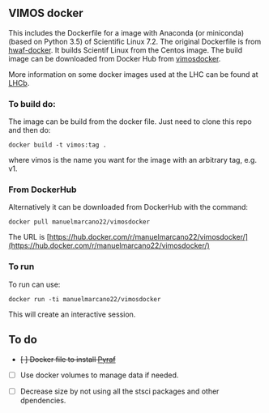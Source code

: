 ## VIMOS docker

This includes the Dockerfile for a image with Anaconda (or miniconda)(based on Python 3.5) of Scientific Linux 7.2. The original Dockerfile is from  [hwaf-docker](https://github.com/hwaf/hwaf-docker). It builds Scientif Linux from the Centos image. The build image can be downloaded from Docker Hub from [vimosdocker](https://hub.docker.com/r/manuelmarcano22/vimosdocker/).


More information on some docker images used at the LHC can be found at [LHCb](https://twiki.cern.ch/twiki/bin/view/LHCb/LHCbSoftOnDocker). 


### To build do:

The image can be build from the docker file. Just need to clone this repo and then do:

`docker build -t vimos:tag .`

where vimos is the name you want for the image with an arbitrary tag, e.g. v1. 

### From DockerHub

Alternatively it can be downloaded from DockerHub with the command:

`docker pull manuelmarcano22/vimosdocker`

The URL is [https://hub.docker.com/r/manuelmarcano22/vimosdocker/](https://hub.docker.com/r/manuelmarcano22/vimosdocker/)


### To run

To run can use:

`docker run -ti manuelmarcano22/vimosdocker`

This will create an interactive session. 


## To do

- ~~[ ] Docker file to install [Pyraf](http://www.stsci.edu/institute/software_hardware/pyraf)~~

- [ ] Use docker volumes to manage data if needed. 

- [ ]  Decrease size by not using all the stsci packages and other dpendencies. 

